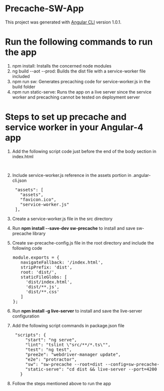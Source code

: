 # Precache-SW-App

This project was generated with [Angular CLI](https://github.com/angular/angular-cli) version 1.0.1.

# Run the following commands to run the app

1. npm install: Installs the concerned node modules
2. ng build --aot --prod: Builds the dist file with a service-worker file included
3. npm run sw: Generates precaching code for service-worker.js in the build folder
4. npm run static-serve: Runs the app on a live server since the service worker and precaching cannot be tested on deployment server 

# Steps to set up precache and service worker in your Angular-4 app

1. Add the following script code just before the end of the body section in index.html
   <pre>
    <script>
    if ('serviceWorker' in navigator) {
      navigator.serviceWorker.register('/service-worker.js').then(function(registration) {
        console.log('Service Worker registered');
      }).catch(function(err) {
        console.log('Service Worker registration failed: ', err);
      });
    }
    </script></pre>
    
2. Include service-worker.js reference in the assets portion in .angular-cli.json
    <pre>
    "assets": [
      "assets",
      "favicon.ico",
      "service-worker.js"
    ],</pre>
    
3. Create a service-worker.js file in the src directory
4. Run <strong>npm install --save-dev sw-precache</strong> to install and save sw-precache library
5. Create sw-precache-config.js file in the root directory and include the following code
  <pre>
   module.exports = {
      navigateFallback: '/index.html',
      stripPrefix: 'dist',
      root: 'dist/',
      staticFileGlobs: [
        'dist/index.html',
        'dist/**.js',
        'dist/**.css'
      ]
   };</pre>
   
6. Run <strong>npm install -g live-server</strong> to install and save the live-server configuration
7. Add the following script commands in package.json file  
    <pre>
    "scripts": {
        "start": "ng serve",
        "lint": "tslint \"src/**/*.ts\"",
        "test": "ng test",
        "pree2e": "webdriver-manager update",
        "e2e": "protractor",
        "sw": "sw-precache --root=dist --config=sw-precache-config.js",
        "static-serve": "cd dist && live-server --port=4200 --host=localhost --entry-file=/index.html"
      }</pre>

8. Follow the steps mentioned above to run the app
